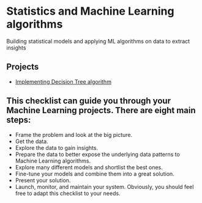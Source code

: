 # Statistics and Machine Learning algorithms
Building statistical models and applying ML algorithms on data to extract insights  

## Projects
- [Implementing Decision Tree algorithm](https://github.com/kbakirov/R-programming/tree/master/Decision_Tree)

## This checklist can guide you through your Machine Learning projects. There are eight main steps:
- Frame the problem and look at the big picture.
- Get the data.
- Explore the data to gain insights.
- Prepare the data to better expose the underlying data patterns to Machine Learning algorithms.
- Explore many different models and shortlist the best ones.
- Fine-tune your models and combine them into a great solution.
- Present your solution.
- Launch, monitor, and maintain your system.
Obviously, you should feel free to adapt this checklist to your needs.

